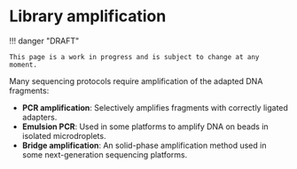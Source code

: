 # Library amplification

!!! danger "DRAFT"

    This page is a work in progress and is subject to change at any moment.

Many sequencing protocols require amplification of the adapted DNA fragments:

-   **PCR amplification**: Selectively amplifies fragments with correctly ligated adapters.
-   **Emulsion PCR**: Used in some platforms to amplify DNA on beads in isolated microdroplets.
-   **Bridge amplification**: An solid-phase amplification method used in some next-generation sequencing platforms.
